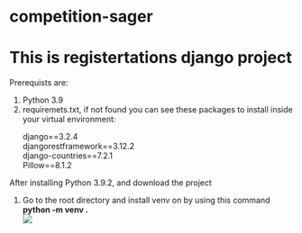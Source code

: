 # competition-sager
 
<h1> This is registertations django project </h1>
<p> Prerequists are: </p>
<ol>
 <li> Python 3.9 </li>
 <li> requiremets.txt, if not found you can see these packages to install inside your virtual environment:</li>
 <p> 
     django==3.2.4
  <br>
     djangorestframework==3.12.2
  <br>
     django-countries==7.2.1
  <br>
     Pillow==8.1.2 
  <br>
 <p>
</ol>

<p> After installing Python 3.9.2, and download the project </p>
<ol>
 <li> Go to the root directory and install venv on by using this command <strong >python -m venv . </strong> </li>
 <img src="https://www.pixsy.com/wp-content/uploads/2021/04/ben-sweet-2LowviVHZ-E-unsplash-1.jpeg">
 </ol>
